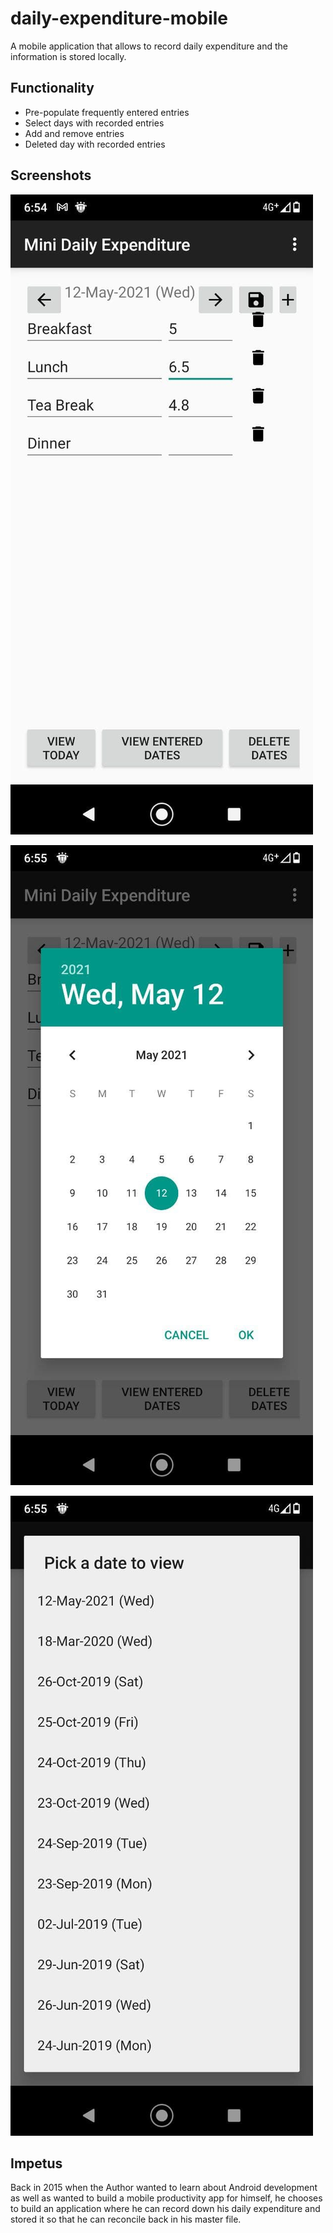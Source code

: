 # daily-expenditure-mobile

A mobile application that allows to record daily expenditure and the information is stored locally.

## Functionality

* Pre-populate frequently entered entries
* Select days with recorded entries
* Add and remove entries
* Deleted day with recorded entries

## Screenshots

![Main UI](./screenshots/main.jpg)

![Choose date](./screenshots/choose_date.jpg)

![Choose date that already entered](./screenshots/choose_date_entered.jpg)

## Impetus

Back in 2015 when the Author wanted to learn about Android development as well as wanted to build a mobile productivity app for himself, he chooses  to build an application where he can record down his daily expenditure and stored it so that he can reconcile back in his master file.

